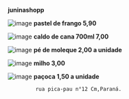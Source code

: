 **juninashopp**

![image](https://github.com/Toico123/juninashopp/assets/137507439/a034bddc-ec6c-4e40-84df-472a14a8bdde) **pastel de frango 5,90**

![image](https://github.com/Toico123/juninashopp/assets/137507439/53408cc1-5f39-4ec9-ad44-0196d72b13d2) **caldo de cana 700ml 7,00**

![image](https://github.com/Toico123/juninashopp/assets/137507439/3cd2452d-9d90-4960-b44f-2af999e7cc6d) **pé de moleque 2,00 a unidade**

![image](https://github.com/Toico123/juninashopp/assets/137507439/c897728f-4516-4cc1-b9c6-44a32bbc6db2) **milho 3,00** 

![image](https://github.com/Toico123/juninashopp/assets/137507439/3beab58e-658f-4bec-ad21-f2bdbdce19e4) **paçoca 1,50 a unidade**


             rua pica-pau n°12 Cm,Paraná.
